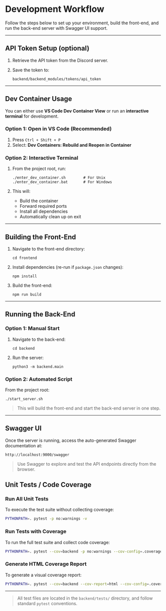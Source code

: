 # Development Workflow

Follow the steps below to set up your environment, build the front-end, and run the back-end server with Swagger UI support.

---

## API Token Setup (optional)

1. Retrieve the API token from the Discord server.
2. Save the token to:

   ```
   backend/backend_modules/tokens/api_token
   ```

---

## Dev Container Usage

You can either use **VS Code Dev Container View** or run an **interactive terminal** for development.

### Option 1: Open in VS Code (Recommended)

1. Press `Ctrl + Shift + P`
2. Select: **Dev Containers: Rebuild and Reopen in Container**

### Option 2: Interactive Terminal

1. From the project root, run:

   ```
   ./enter_dev_container.sh        # For Unix
   ./enter_dev_container.bat       # For Windows
   ```

2. This will:

   * Build the container
   * Forward required ports
   * Install all dependencies
   * Automatically clean up on exit

---

## Building the Front-End

1. Navigate to the front-end directory:

   ```
   cd frontend
   ```

2. Install dependencies (re-run if `package.json` changes):

   ```
   npm install
   ```

3. Build the front-end:

   ```
   npm run build
   ```

---

## Running the Back-End

### Option 1: Manual Start

1. Navigate to the back-end:

   ```
   cd backend
   ```

2. Run the server:

   ```
   python3 -m backend.main
   ```

### Option 2: Automated Script

From the project root:

```
./start_server.sh
```

> This will build the front-end and start the back-end server in one step.

---

## Swagger UI

Once the server is running, access the auto-generated Swagger documentation at:

```
http://localhost:9000/swagger
```

> Use Swagger to explore and test the API endpoints directly from the browser.

## Unit Tests / Code Coverage

### Run All Unit Tests

To execute the test suite without collecting coverage:

```bash
PYTHONPATH=. pytest -p no:warnings -v
```

### Run Tests with Coverage

To run the full test suite and collect code coverage:

```bash
PYTHONPATH=. pytest --cov=backend -p no:warnings --cov-config=.coveragerc -v
```

### Generate HTML Coverage Report

To generate a visual coverage report:

```bash
PYTHONPATH=. pytest --cov=backend --cov-report=html --cov-config=.coveragerc -p no:warnings -v
```

---

> All test files are located in the `backend/tests/` directory, and follow standard `pytest` conventions.